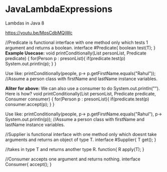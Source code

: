 # JavaLambdaExpressions
Lambdas in Java 8

https://youtu.be/MqsCdbMQjWc

//Predicate is functional interface with one method only which tests 1 argument and returns a boolean.
interface #Predicate{ 
boolean test(T);
}
**Example Usecase:** 
                  void printConditionally(List<Person> personList, Predicate<Person> predicate) {
                    for(Person p : presonList){
                      if(predicate.test(p)
                          System.out.println(p);
                    }
                  }
  
Use like: printConditionally(people, p-> p.getFirstName.equals("Rahul")); //Assume a person class with firstName and lastName instance variables.

**Aliter for above:**
We can also use a consumer to do System.out.println(""). Here is how?
 void printConditionally(List<Person> personList, Predicate<Person> predicate, Consumer <Person>consumer) {
                    for(Person p : presonList){
                      if(predicate.test(p)
                         consumer.accept(p);
                    }
                  }
  
Use like: printConditionally(people, p-> p.getFirstName.equals("Rahul"), p-> System.out.println(p)); //Assume a person class with firstName and lastName instance variables.


//Supplier is functional interface with one method only which doesnt take arguments and returns an object of type T.
interface #Supplier{ 
T get();
}

//takes in type T and returns another type R.
function{ 
 R apply(T);
}

//Consumer accepts one argument and returns nothing.
interface Consumer{
  accept();
  }

